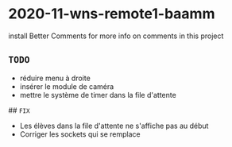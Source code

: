 # 2020-11-wns-remote1-baamm

install Better Comments for more info on comments in this project


## `TODO`
  - réduire menu à droite
  - insérer le module de caméra
  - mettre le système de timer dans la file d'attente

## `FIX`
  - Les élèves dans la file d'attente ne s'affiche pas au début
  - Corriger les sockets qui se remplace
